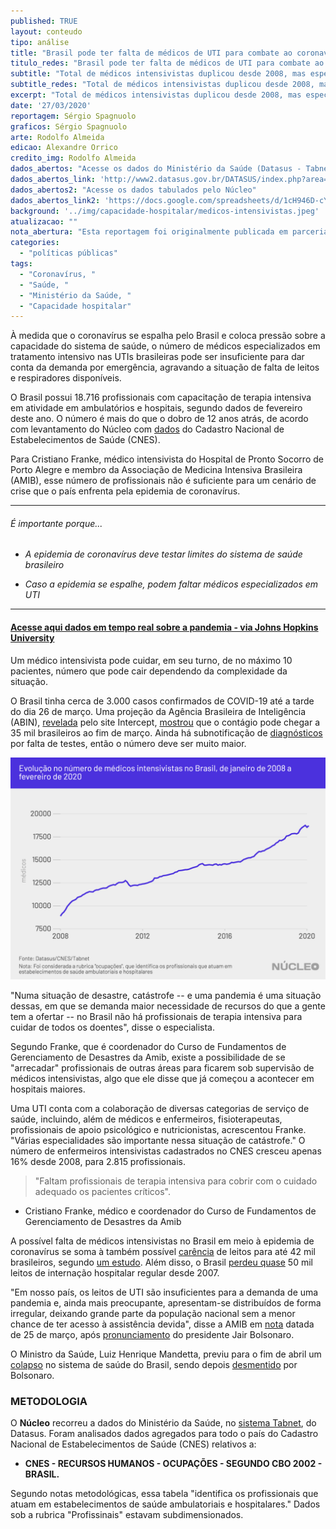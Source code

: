 ```yaml
---
published: TRUE
layout: conteudo
tipo: análise
title: "Brasil pode ter falta de médicos de UTI para combate ao coronavírus"
titulo_redes: "Brasil pode ter falta de médicos de UTI para combate ao coronavírus"
subtitle: "Total de médicos intensivistas duplicou desde 2008, mas especialista diz que número não será suficiente em caso de 'catástrofe' causada por COVID-19"
subtitle_redes: "Total de médicos intensivistas duplicou desde 2008, mas especialista diz que número não será suficiente em caso de 'catástrofe' causada por COVID-19"
excerpt: "Total de médicos intensivistas duplicou desde 2008, mas especialista diz que número não será suficiente em caso de 'catástrofe' causada por COVID-19"
date: '27/03/2020'
reportagem: Sérgio Spagnuolo
graficos: Sérgio Spagnuolo
arte: Rodolfo Almeida
edicao: Alexandre Orrico
credito_img: Rodolfo Almeida
dados_abertos: "Acesse os dados do Ministério da Saúde (Datasus - Tabnet)"
dados_abertos_link: 'http://www2.datasus.gov.br/DATASUS/index.php?area=0204'
dados_abertos2: "Acesse os dados tabulados pelo Núcleo"
dados_abertos_link2: 'https://docs.google.com/spreadsheets/d/1cH946D-cYEu9Uu9_Z0wvm3tsSXwUpc_R2out3MnEtxU/edit?usp=sharing'
background: '../img/capacidade-hospitalar/medicos-intensivistas.jpeg'
atualizacao: ""
nota_abertura: "Esta reportagem foi originalmente publicada em parceria com o <a href='https://br.noticias.yahoo.com/brasil-pode-ter-falta-de-medicos-de-ut-is-para-combate-ao-coronavirus-213144441.html' target='_blank'>Yahoo Brasil</a>"
categories:
  - "políticas públicas"
tags:
  - "Coronavírus, "
  - "Saúde, "
  - "Ministério da Saúde, "
  - "Capacidade hospitalar"
---
```



À medida que o coronavírus se espalha pelo Brasil e coloca pressão sobre a capacidade do sistema de saúde, o número de médicos especializados em tratamento intensivo nas UTIs brasileiras pode ser insuficiente para dar conta da demanda por emergência, agravando a situação de falta de leitos e respiradores disponíveis.

O Brasil possui 18.716 profissionais com capacitação de terapia intensiva em atividade em ambulatórios e hospitais, segundo dados de fevereiro deste ano. O número é mais do que o dobro de 12 anos atrás, de acordo com levantamento do Núcleo com [dados](http://tabnet.datasus.gov.br/cgi/tabcgi.exe?cnes/cnv/prid02br.def) do Cadastro Nacional de Estabelecimentos de Saúde (CNES).

Para Cristiano Franke, médico intensivista do Hospital de Pronto Socorro de Porto Alegre e membro da Associação de Medicina Intensiva Brasileira (AMIB), esse número de profissionais não é suficiente para um cenário de crise que o país enfrenta pela epidemia de coronavírus.

---

###### É importante porque...

- *A epidemia de coronavírus deve testar limites do sistema de saúde brasileiro*

- *Caso a epidemia se espalhe, podem faltar médicos especializados em UTI*

---

#### [Acesse aqui dados em tempo real sobre a pandemia - via Johns Hopkins University](https://coronavirus.jhu.edu/map.html?fbclid=IwAR3e_CRbLWn8AcfGIyS_owIO1CXiCBUgjFXe7MnjxKoDEaSKm7P5ss_0uko)


Um médico intensivista pode cuidar, em seu turno, de no máximo 10 pacientes, número que pode cair dependendo da complexidade da situação.

O Brasil tinha cerca de 3.000 casos confirmados de COVID-19 até a tarde do dia 26 de março. Uma projeção da Agência Brasileira de Inteligência (ABIN), [revelada](https://theintercept.com/2020/03/24/coronavirus-abin-projeta-mortes/) pelo site Intercept, [mostrou](https://theintercept.com/document/2020/03/24/abin-2303/) que o contágio pode chegar a 35 mil brasileiros ao fim de março. Ainda há subnotificação de [diagnósticos](https://oglobo.globo.com/sociedade/coronavirus/registros-de-coronavirus-no-brasil-sao-subestimados-sugere-estudo-1-24331652) por falta de testes, então o número deve ser muito maior.

![](../img/capacidade-hospitalar/intensivistas.png)


"Numa situação de desastre, catástrofe -- e uma pandemia é uma situação dessas, em que se demanda maior necessidade de recursos do que a gente tem a ofertar -- no Brasil não há profissionais de terapia intensiva para cuidar de todos os doentes", disse o especialista.

Segundo Franke, que é coordenador do Curso de Fundamentos de Gerenciamento de Desastres da Amib, existe a possibilidade de se "arrecadar" profissionais de outras áreas para ficarem sob supervisão de médicos intensivistas, algo que ele disse que já começou a acontecer em hospitais maiores.

Uma UTI conta com a colaboração de diversas categorias de serviço de saúde, incluindo, além de médicos e enfermeiros, fisioterapeutas, profissionais de apoio psicológico e nutricionistas, acrescentou Franke. "Várias especialidades são importante nessa situação de catástrofe." O número de enfermeiros intensivistas cadastrados no CNES cresceu apenas 16% desde 2008, para 2.815 profissionais.

> "Faltam profissionais de terapia intensiva para cobrir com o cuidado adequado os pacientes críticos". <br>
- Cristiano Franke, médico e coordenador do Curso de Fundamentos de Gerenciamento de Desastres da Amib

A possível falta de médicos intensivistas no Brasil em meio à epidemia de coronavírus se soma à também possível [carência](https://br.noticias.yahoo.com/coronav%C3%ADrus-com-poucos-leitos-uti-232148470.html) de leitos para até 42 mil brasileiros, segundo [um estudo](https://proqualis.net/sites/proqualis.net/files/Cen%C3%A1rios%20para%20a%20demanda%20vs%20oferta%20de%20leitos%20de%20UTIs%20e%20respiradores%20na%20epidemia%20COVID-19%20no%20Brasil.pdf). Além disso, o Brasil [perdeu quase](https://nucleo.jor.br/pol%C3%ADticas%20p%C3%BAblicas/2020-03-12-coronavirus-capacidade-hospitalar-brasil) 50 mil leitos de internação hospitalar regular desde 2007.

"Em nosso país, os leitos de UTI são insuficientes para a demanda de uma pandemia e, ainda mais preocupante, apresentam-se distribuídos de forma irregular, deixando grande parte da população nacional sem a menor chance de ter acesso à assistência devida", disse a AMIB em [nota](https://www.amib.org.br/noticia/nid/nota-de-esclarecimento-sobre-o-pronunciamento-oficial-do-presidente-da-republica-jair-bolsonaro-de-24032020-sobre-a-pandemia-de-covid-19/) datada de 25 de março, após [pronunciamento](https://www.youtube.com/watch?v=Vl_DYb-XaAE) do presidente Jair Bolsonaro.

O Ministro da Saúde, Luiz Henrique Mandetta, previu para o fim de abril um [colapso](https://agenciabrasil.ebc.com.br/saude/noticia/2020-03/sistema-de-saude-pode-entrar-em-colapso-em-abril-diz-ministro-da-saude) no sistema de saúde do Brasil, sendo depois [desmentido](https://economia.uol.com.br/noticias/reuters/2020/03/22/bolsonaro-nega-colapso-na-saude-por-coronavirus-e-diz-que-ministro-mandetta-exagerou.htm) por Bolsonaro.


### METODOLOGIA

O **Núcleo** recorreu a dados do Ministério da Saúde, no [sistema Tabnet](http://www2.datasus.gov.br/DATASUS/index.php?area=0204), do Datasus. Foram analisados dados agregados para todo o país do Cadastro Nacional de Estabelecimentos de Saúde (CNES) relativos a:

- **CNES - RECURSOS HUMANOS - OCUPAÇÕES - SEGUNDO CBO 2002 - BRASIL.**

Segundo notas metodológicas, essa tabela "identifica os profissionais que atuam em estabelecimentos de saúde ambulatoriais e hospitalares." Dados sob a rubrica "Profissinais" estavam subdimensionados.
